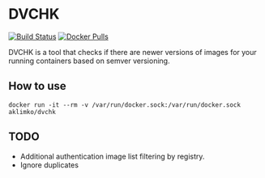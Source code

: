 # DVCHK
[![Build Status](https://travis-ci.com/aklimko/dvchk.svg?branch=master)](https://travis-ci.com/aklimko/dvchk)
[![Docker Pulls](https://img.shields.io/docker/pulls/aklimko/dvchk.svg)](https://hub.docker.com/r/aklimko/dvchk)

DVCHK is a tool that checks if there are newer versions of images for your running containers based on semver versioning.

## How to use
```shell
docker run -it --rm -v /var/run/docker.sock:/var/run/docker.sock aklimko/dvchk
```

## TODO
* Additional authentication image list filtering by registry.
* Ignore duplicates
